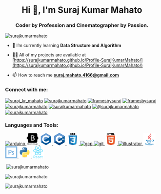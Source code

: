 
<h1 align="center">Hi 👋, I'm Suraj Kumar Mahato</h1>
<h3 align="center">Coder by Profession and Cinematographer by Passion.</h3>
<p align="left"> <img src="https://komarev.com/ghpvc/?username=surajkumarmahato&label=Profile%20views&color=0e75b6&style=flat" alt="surajkumarmahato" /> </p>

- 🌱 I’m currently learning **Data Structure and Algorithm**

- 👨‍💻 All of my projects are available at [https://surajkumarmahato.github.io/Profile-SurajKumarMahato/](https://surajkumarmahato.github.io/Profile-SurajKumarMahato/)

- 📫 How to reach me **suraj.mahato.4166@gmail.com**

<h3 align="left">Connect with me:</h3>
<p align="left">
<a href="https://twitter.com/suraj_kr_mahato" target="blank"><img align="center" src="https://raw.githubusercontent.com/rahuldkjain/github-profile-readme-generator/master/src/images/icons/Social/twitter.svg" alt="suraj_kr_mahato" height="30" width="40" /></a>
<a href="https://linkedin.com/in/surajkumarmahato" target="blank"><img align="center" src="https://raw.githubusercontent.com/rahuldkjain/github-profile-readme-generator/master/src/images/icons/Social/linked-in-alt.svg" alt="surajkumarmahato" height="30" width="40" /></a>
<a href="https://fb.com/framesbysuraj" target="blank"><img align="center" src="https://raw.githubusercontent.com/rahuldkjain/github-profile-readme-generator/master/src/images/icons/Social/facebook.svg" alt="framesbysuraj" height="30" width="40" /></a>
<a href="https://instagram.com/framesbysuraj" target="blank"><img align="center" src="https://raw.githubusercontent.com/rahuldkjain/github-profile-readme-generator/master/src/images/icons/Social/instagram.svg" alt="framesbysuraj" height="30" width="40" /></a>
<a href="https://www.hackerrank.com/surajkumarmahato" target="blank"><img align="center" src="https://raw.githubusercontent.com/rahuldkjain/github-profile-readme-generator/master/src/images/icons/Social/hackerrank.svg" alt="surajkumarmahato" height="30" width="40" /></a>
<a href="https://www.leetcode.com/surajkumarmahato" target="blank"><img align="center" src="https://raw.githubusercontent.com/rahuldkjain/github-profile-readme-generator/master/src/images/icons/Social/leet-code.svg" alt="surajkumarmahato" height="30" width="40" /></a>
<a href="https://www.hackerearth.com/@surajkumarmahato" target="blank"><img align="center" src="https://raw.githubusercontent.com/rahuldkjain/github-profile-readme-generator/master/src/images/icons/Social/hackerearth.svg" alt="@surajkumarmahato" height="30" width="40" /></a>
<a href="https://auth.geeksforgeeks.org/user/surajkumarmahato" target="blank"><img align="center" src="https://raw.githubusercontent.com/rahuldkjain/github-profile-readme-generator/master/src/images/icons/Social/geeks-for-geeks.svg" alt="surajkumarmahato" height="30" width="40" /></a>
</p>

<h3 align="left">Languages and Tools:</h3>
<p align="left"> <a href="https://www.arduino.cc/" target="_blank" rel="noreferrer"> <img src="https://cdn.worldvectorlogo.com/logos/arduino-1.svg" alt="arduino" width="40" height="40"/> </a> <a href="https://getbootstrap.com" target="_blank" rel="noreferrer"> <img src="https://raw.githubusercontent.com/devicons/devicon/master/icons/bootstrap/bootstrap-plain-wordmark.svg" alt="bootstrap" width="40" height="40"/> </a> <a href="https://www.cprogramming.com/" target="_blank" rel="noreferrer"> <img src="https://raw.githubusercontent.com/devicons/devicon/master/icons/c/c-original.svg" alt="c" width="40" height="40"/> </a> <a href="https://www.w3schools.com/cpp/" target="_blank" rel="noreferrer"> <img src="https://raw.githubusercontent.com/devicons/devicon/master/icons/cplusplus/cplusplus-original.svg" alt="cplusplus" width="40" height="40"/> </a> <a href="https://www.w3schools.com/css/" target="_blank" rel="noreferrer"> <img src="https://raw.githubusercontent.com/devicons/devicon/master/icons/css3/css3-original-wordmark.svg" alt="css3" width="40" height="40"/> </a> <a href="https://cloud.google.com" target="_blank" rel="noreferrer"> <img src="https://www.vectorlogo.zone/logos/google_cloud/google_cloud-icon.svg" alt="gcp" width="40" height="40"/> </a> <a href="https://git-scm.com/" target="_blank" rel="noreferrer"> <img src="https://www.vectorlogo.zone/logos/git-scm/git-scm-icon.svg" alt="git" width="40" height="40"/> </a> <a href="https://www.w3.org/html/" target="_blank" rel="noreferrer"> <img src="https://raw.githubusercontent.com/devicons/devicon/master/icons/html5/html5-original-wordmark.svg" alt="html5" width="40" height="40"/> </a> <a href="https://www.adobe.com/in/products/illustrator.html" target="_blank" rel="noreferrer"> <img src="https://www.vectorlogo.zone/logos/adobe_illustrator/adobe_illustrator-icon.svg" alt="illustrator" width="40" height="40"/> </a> <a href="https://www.java.com" target="_blank" rel="noreferrer"> <img src="https://raw.githubusercontent.com/devicons/devicon/master/icons/java/java-original.svg" alt="java" width="40" height="40"/> </a> <a href="https://www.photoshop.com/en" target="_blank" rel="noreferrer"> <img src="https://raw.githubusercontent.com/devicons/devicon/master/icons/photoshop/photoshop-line.svg" alt="photoshop" width="40" height="40"/> </a> <a href="https://www.python.org" target="_blank" rel="noreferrer"> <img src="https://raw.githubusercontent.com/devicons/devicon/master/icons/python/python-original.svg" alt="python" width="40" height="40"/> </a> <a href="https://reactjs.org/" target="_blank" rel="noreferrer"> <img src="https://raw.githubusercontent.com/devicons/devicon/master/icons/react/react-original-wordmark.svg" alt="react" width="40" height="40"/> </a> </p>

<p>&nbsp;<img align="center" src="https://github-readme-stats.vercel.app/api?username=surajkumarmahato&show_icons=true&locale=en" alt="surajkumarmahato" /></p>

<p><img align="center" src="https://github-readme-streak-stats.herokuapp.com/?user=surajkumarmahato&" alt="surajkumarmahato" /></p>

<p><img align="left" src="https://github-readme-stats.vercel.app/api/top-langs?username=surajkumarmahato&show_icons=true&locale=en&layout=compact" alt="surajkumarmahato" /></p>

